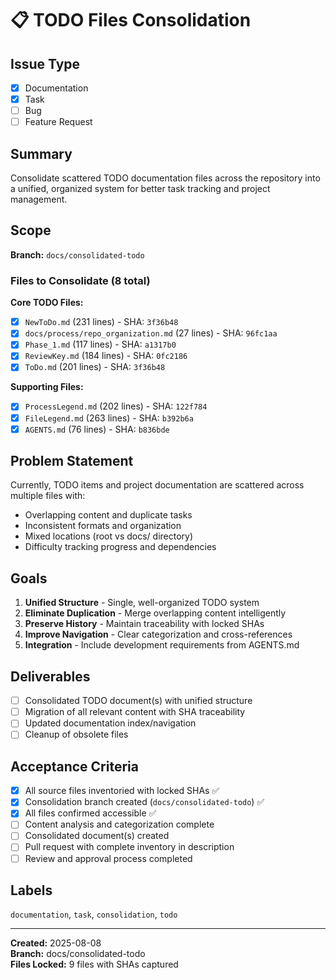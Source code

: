 # 📋 TODO Files Consolidation

## Issue Type
- [x] Documentation
- [x] Task
- [ ] Bug
- [ ] Feature Request

## Summary
Consolidate scattered TODO documentation files across the repository into a unified, organized system for better task tracking and project management.

## Scope
**Branch:** `docs/consolidated-todo`

### Files to Consolidate (8 total)
**Core TODO Files:**
- [x] `NewToDo.md` (231 lines) - SHA: `3f36b48`
- [x] `docs/process/repo_organization.md` (27 lines) - SHA: `96fc1aa`  
- [x] `Phase_1.md` (117 lines) - SHA: `a1317b0`
- [x] `ReviewKey.md` (184 lines) - SHA: `0fc2186`
- [x] `ToDo.md` (201 lines) - SHA: `3f36b48`

**Supporting Files:**
- [x] `ProcessLegend.md` (202 lines) - SHA: `122f784`
- [x] `FileLegend.md` (263 lines) - SHA: `b392b6a`
- [x] `AGENTS.md` (76 lines) - SHA: `b836bde`

## Problem Statement
Currently, TODO items and project documentation are scattered across multiple files with:
- Overlapping content and duplicate tasks
- Inconsistent formats and organization
- Mixed locations (root vs docs/ directory)
- Difficulty tracking progress and dependencies

## Goals
1. **Unified Structure** - Single, well-organized TODO system
2. **Eliminate Duplication** - Merge overlapping content intelligently  
3. **Preserve History** - Maintain traceability with locked SHAs
4. **Improve Navigation** - Clear categorization and cross-references
5. **Integration** - Include development requirements from AGENTS.md

## Deliverables
- [ ] Consolidated TODO document(s) with unified structure
- [ ] Migration of all relevant content with SHA traceability
- [ ] Updated documentation index/navigation
- [ ] Cleanup of obsolete files

## Acceptance Criteria
- [x] All source files inventoried with locked SHAs ✅
- [x] Consolidation branch created (`docs/consolidated-todo`) ✅
- [x] All files confirmed accessible ✅
- [ ] Content analysis and categorization complete
- [ ] Consolidated document(s) created
- [ ] Pull request with complete inventory in description
- [ ] Review and approval process completed

## Labels
`documentation`, `task`, `consolidation`, `todo`

---
**Created:** 2025-08-08  
**Branch:** docs/consolidated-todo  
**Files Locked:** 9 files with SHAs captured
